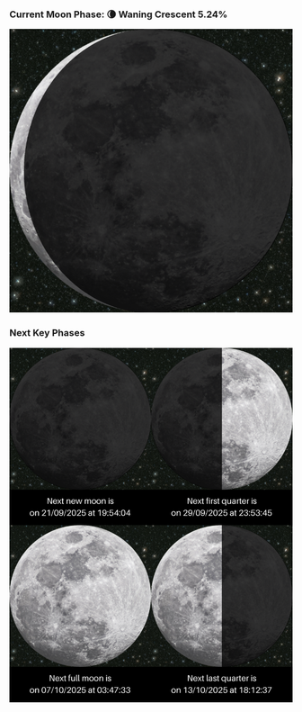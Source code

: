 ### Current Moon Phase: 🌘 Waning Crescent 5.24%
![Moon Phase](moonphase.png)
### Next Key Phases
![Gallery](gallery.png)